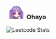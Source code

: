 ### ![](https://github.com/sxnityq/sxnityq/blob/main/ohayo.png) Ohayo

![Leetcode Stats](https://leetcard.jacoblin.cool/sxnity?theme=wtf&font=Shippori%20Mincho%20B1&ext=contest)
